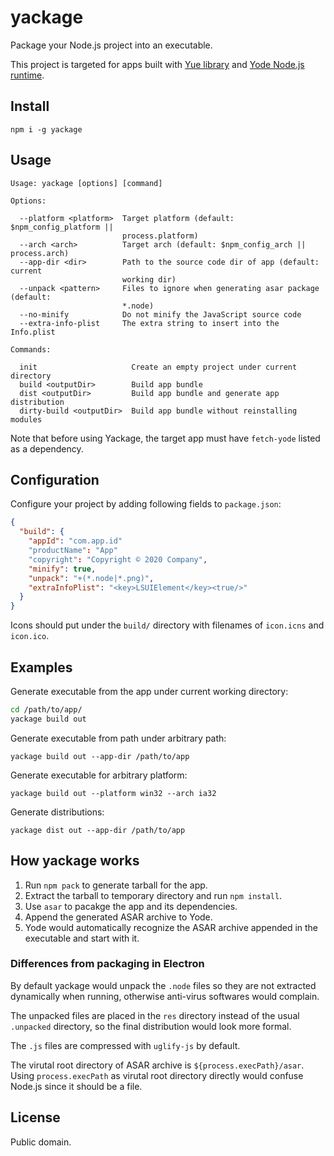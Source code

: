 # yackage

Package your Node.js project into an executable.

This project is targeted for apps built with [Yue library][yue] and
[Yode Node.js runtime][yode].

## Install

```
npm i -g yackage
```

## Usage

```
Usage: yackage [options] [command]

Options:

  --platform <platform>  Target platform (default: $npm_config_platform ||
                         process.platform)
  --arch <arch>          Target arch (default: $npm_config_arch || process.arch)
  --app-dir <dir>        Path to the source code dir of app (default: current
                         working dir)
  --unpack <pattern>     Files to ignore when generating asar package (default:
                         *.node)
  --no-minify            Do not minify the JavaScript source code
  --extra-info-plist     The extra string to insert into the Info.plist

Commands:

  init                     Create an empty project under current directory
  build <outputDir>        Build app bundle
  dist <outputDir>         Build app bundle and generate app distribution
  dirty-build <outputDir>  Build app bundle without reinstalling modules
```

Note that before using Yackage, the target app must have `fetch-yode` listed
as a dependency.

## Configuration

Configure your project by adding following fields to `package.json`:

```json
{
  "build": {
    "appId": "com.app.id"
    "productName": "App"
    "copyright": "Copyright © 2020 Company",
    "minify": true,
    "unpack": "+(*.node|*.png)",
    "extraInfoPlist": "<key>LSUIElement</key><true/>"
  }
}
```

Icons should put under the `build/` directory with filenames of `icon.icns`
and `icon.ico`.

## Examples

Generate executable from the app under current working directory:

```sh
cd /path/to/app/
yackage build out
```

Generate executable from path under arbitrary path:

```
yackage build out --app-dir /path/to/app
```

Generate executable for arbitrary platform:

```
yackage build out --platform win32 --arch ia32
```

Generate distributions:

```
yackage dist out --app-dir /path/to/app
```

## How yackage works

1. Run `npm pack` to generate tarball for the app.
2. Extract the tarball to temporary directory and run `npm install`.
3. Use `asar` to pacakge the app and its dependencies.
4. Append the generated ASAR archive to Yode.
5. Yode would automatically recognize the ASAR archive appended in the
   executable and start with it.

### Differences from packaging in Electron

By default yackage would unpack the `.node` files so they are not extracted
dynamically when running, otherwise anti-virus softwares would complain.

The unpacked files are placed in the `res` directory instead of the usual
`.unpacked` directory, so the final distribution would look more formal.

The `.js` files are compressed with `uglify-js` by default.

The virutal root directory of ASAR archive is `${process.execPath}/asar`. Using
`process.execPath` as virutal root directory directly would confuse Node.js
since it should be a file.

## License

Public domain.

[yue]: https://github.com/yue/yue
[yode]: https://github.com/yue/yode
[electron-builder]: https://www.electron.build/configuration/configuration

